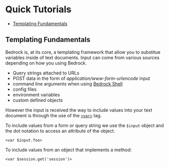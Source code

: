 # Quick Tutorials

* [Templating Fundamentals](#templating_fundamentals)

## Templating Fundamentals

Bedrock is, at its core, a templating framework that allow you to
substitue variables inside of text documents. Input can come from
various sources depending on how you using Bedrock.

* Query strings attached to URLs
* POST data in the form of _application/www-form-urlencode_ input
* command line arguments when using [Bedrock Shell](#bedrock-shell)
* config files
* environment variables
* custom defined objects

However the input is received the way to include values into your text
document is through the use of the [`<var>`](#tag-var) tag.

To include values from a form or query string we use the `$input`
object and the dot notation to access an attribute of the object.

```
<var $input.foo>
```

To include values from an object that implements a method:

```
<var $session.get('session')>
```
